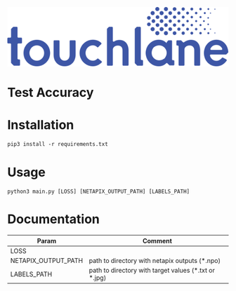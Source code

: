 ![LOGO](https://github.com/touchlane/NetapixTools/blob/master/Assets/logo.svg)

# Test Accuracy

# Installation
```
pip3 install -r requirements.txt
```

# Usage
```
python3 main.py [LOSS] [NETAPIX_OUTPUT_PATH] [LABELS_PATH]
```

# Documentation

| Param | Comment |
| ------------- | ------------- |
| LOSS | |
| NETAPIX_OUTPUT_PATH | path to directory with netapix outputs (\*.npo)|
| LABELS_PATH | path to directory with target values (\*.txt or \*.jpg)|
